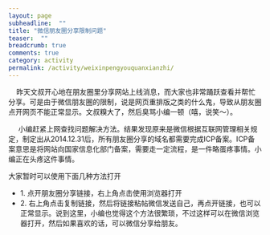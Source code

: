 ```yaml
---
layout: page
subheadline:  ""
title: "微信朋友圈分享限制问题" 
teaser:  "" 
breadcrumb: true
comments: true 
category: activity
permalink: /activity/weixinpengyouquanxianzhi/
---
```

<div><p>&nbsp;&nbsp;&nbsp;&nbsp;昨天文叔开心地在朋友圈里分享网站上线消息，而大家也非常踊跃查看并帮忙分享。可是由于微信朋友圈的限制，说是网页重排版之类的什么鬼，导致从朋友圈点开网页不能正常显示。文叔糗大了，然后臭骂小编一顿（嘻，说笑～）。 </p>
<p>&nbsp;&nbsp;&nbsp;&nbsp;
小编赶紧上网查找问题解决方法。结果发现原来是微信根据互联网管理相关规定，制定出从2014.12.31后，所有朋友圈分享的域名都需要完成ICP备案。ICP备案意思是将网站向国家信息化部门备案，需要走一定流程，是一件略蛋疼事情。小编正在头疼这件事情。</p>
大家暂时可以使用下面几种方法打开<br/>
<ul>
<li>
<span>1.<span>
点开朋友圈分享链接，右上角点击使用浏览器打开<br/>
</li>
<li>
<span>2.<span>
右上角点击复制链接，然后将链接粘帖微信发送自己，再点开链接，也可以正常显示。说到这里，小编也觉得这个方法很繁琐，不过这样可以在微信浏览器打开，然后如果喜欢的话，可以微信分享给朋友。 
</li>
</div>
